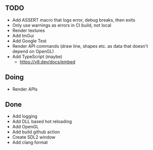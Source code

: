 ## TODO
- Add ASSERT macro that logs error, debug breaks, then exits
- Only use warnings as errors in CI build, not local
- Render textures
- Add ImGui
- Add Google Test
- Render API commands (draw line, shapes etc. as data that doesn't depend on OpenGL)
- Add TypeScript (maybe)
  - https://v8.dev/docs/embed

## Doing
- Render APIs

## Done
- Add logging
- Add DLL based hot reloading
- Add OpenGL
- Add build github action
- Create SDL2 window
- Add clang format
